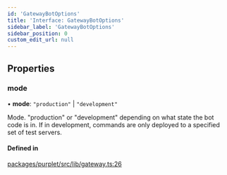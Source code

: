 ```yaml
---
id: 'GatewayBotOptions'
title: 'Interface: GatewayBotOptions'
sidebar_label: 'GatewayBotOptions'
sidebar_position: 0
custom_edit_url: null
---
```


## Properties

### mode

• **mode**: `"production"` \| `"development"`

Mode. "production" or "development" depending on what state the bot code is in. If in development, commands are only deployed to a specified set of test servers.

#### Defined in

[packages/purplet/src/lib/gateway.ts:26](https://github.com/CRBT-Team/Purplet/blob/b72b1ee/packages/purplet/src/lib/gateway.ts#L26)
